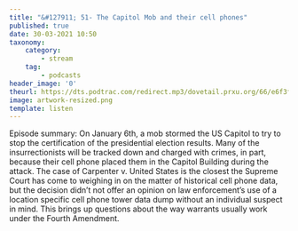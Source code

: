 ```yaml
---
title: "&#127911; 51- The Capitol Mob and their cell phones"
published: true
date: 30-03-2021 10:50
taxonomy:
    category:
        - stream
    tag:
        - podcasts
header_image: '0'
theurl: https://dts.podtrac.com/redirect.mp3/dovetail.prxu.org/66/e6f3fd93-ae14-49db-bfe9-3cb9ad438889/TCL_MARCH_2021_Cell_phone_data_and_the_Mob_pt01.mp3
image: artwork-resized.png
template: listen
--- 
```

Episode summary: On January 6th, a mob stormed the US Capitol to try to stop the certification of the presidential election results. Many of the insurrectionists will be tracked down and charged with crimes, in part, because their cell phone placed them in the Capitol Building during the attack. The case of Carpenter v. United States is the closest the Supreme Court has come to weighing in on the matter of historical cell phone data, but the decision didn’t not offer an opinion on law enforcement’s use of a location specific cell phone tower data dump without an individual suspect in mind. This brings up questions about the way warrants usually work under the Fourth Amendment.
